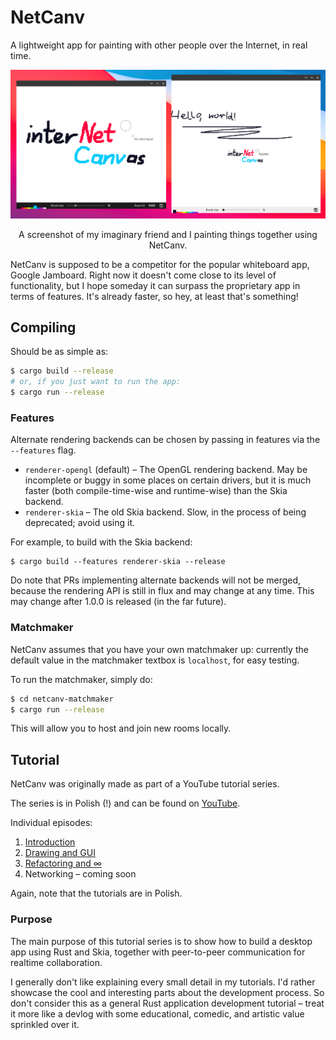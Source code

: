 # NetCanv

A lightweight app for painting with other people over the Internet, in real time.

![screenshot](contrib/screenshot.png)
<p align="center">
A screenshot of my imaginary friend and I painting things together using NetCanv.
</p>

NetCanv is supposed to be a competitor for the popular whiteboard app, Google Jamboard.
Right now it doesn't come close to its level of functionality, but I hope someday it can surpass
the proprietary app in terms of features. It's already faster, so hey, at least that's something!

## Compiling

Should be as simple as:

```sh
$ cargo build --release
# or, if you just want to run the app:
$ cargo run --release
```

### Features

Alternate rendering backends can be chosen by passing in features via the `--features` flag.

- `renderer-opengl` (default) – The OpenGL rendering backend. May be incomplete or buggy in some
  places on certain drivers, but it is much faster (both compile-time-wise and runtime-wise)
  than the Skia backend.
- `renderer-skia` – The old Skia backend. Slow, in the process of being deprecated; avoid using it.

For example, to build with the Skia backend:
```
$ cargo build --features renderer-skia --release
```

Do note that PRs implementing alternate backends will not be merged, because the rendering API is
still in flux and may change at any time. This may change after 1.0.0 is released (in the far
future).


### Matchmaker

NetCanv assumes that you have your own matchmaker up: currently the default value
in the matchmaker textbox is `localhost`, for easy testing.

To run the matchmaker, simply do:
```sh
$ cd netcanv-matchmaker
$ cargo run --release
```

This will allow you to host and join new rooms locally.

## Tutorial

NetCanv was originally made as part of a YouTube tutorial series.

The series is in Polish (!) and can be found on
[YouTube](https://www.youtube.com/playlist?list=PL1Hg-PZUNFkeRdErHKx3Z7IwhJNgij3bJ).

Individual episodes:

1. [Introduction](https://www.youtube.com/watch?v=ZeSXVgjrivY)
2. [Drawing and GUI](https://www.youtube.com/watch?v=MVEILFrPKnY)
3. [Refactoring and ∞](https://www.youtube.com/watch?v=mECVCb87sAQ)
4. Networking – coming soon

Again, note that the tutorials are in Polish.

### Purpose

The main purpose of this tutorial series is to show how to build a desktop app
using Rust and Skia, together with peer-to-peer communication for realtime
collaboration.

I generally don't like explaining every small detail in my tutorials. I'd rather
showcase the cool and interesting parts about the development process. So don't
consider this as a general Rust application development tutorial – treat it more
like a devlog with some educational, comedic, and artistic value sprinkled
over it.
